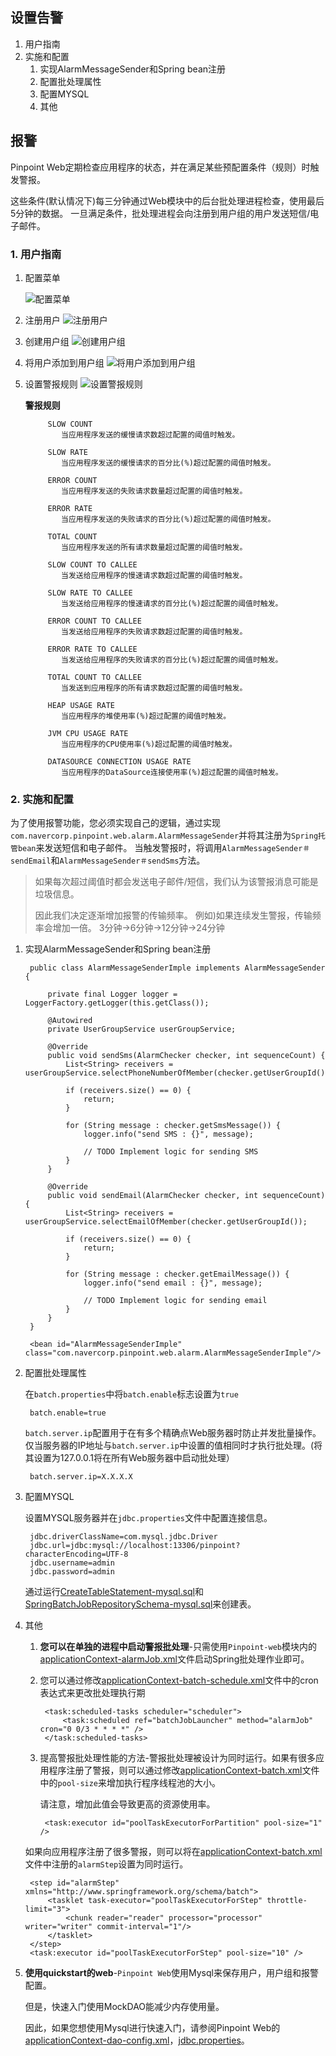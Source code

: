 ## 设置告警

1. 用户指南
2. 实施和配置
	1. 实现AlarmMessageSender和Spring bean注册
	2. 配置批处理属性
	3. 配置MYSQL
	4. 其他

## 报警 ##

Pinpoint Web定期检查应用程序的状态，并在满足某些预配置条件（规则）时触发警报。

这些条件(默认情况下)每三分钟通过Web模块中的后台批处理进程检查，使用最后5分钟的数据。 一旦满足条件，批处理进程会向注册到用户组的用户发送短信/电子邮件。

### 1. 用户指南 ###
	
1. 配置菜单
		
	![配置菜单](http://naver.github.io/pinpoint/images/alarm_figure01.gif)
2. 注册用户
	![注册用户](http://naver.github.io/pinpoint/images/alarm_figure02.gif)
3. 创建用户组
	![创建用户组](http://naver.github.io/pinpoint/images/alarm_figure03.gif)
4. 将用户添加到用户组
	![将用户添加到用户组](http://naver.github.io/pinpoint/images/alarm_figure04.gif)
5. 设置警报规则
	![设置警报规则](http://naver.github.io/pinpoint/images/alarm_figure05.gif)

	**警报规则**

			SLOW COUNT
			   当应用程序发送的缓慢请求数超过配置的阈值时触发。
			
			SLOW RATE
			   当应用程序发送的缓慢请求的百分比(%)超过配置的阈值时触发。
			
			ERROR COUNT
			   当应用程序发送的失败请求数量超过配置的阈值时触发。
			
			ERROR RATE
			   当应用程序发送的失败请求的百分比(%)超过配置的阈值时触发。
			
			TOTAL COUNT
			   当应用程序发送的所有请求数量超过配置的阈值时触发。
			
			SLOW COUNT TO CALLEE
			   当发送给应用程序的慢速请求数超过配置的阈值时触发。
			
			SLOW RATE TO CALLEE
			   当发送给应用程序的慢速请求的百分比(%)超过配置的阈值时触发。
			
			ERROR COUNT TO CALLEE
			   当发送给应用程序的失败请求数超过配置的阈值时触发。
			
			ERROR RATE TO CALLEE
			   当发送给应用程序的失败请求的百分比(%)超过配置的阈值时触发。
			
			TOTAL COUNT TO CALLEE
			   当发送到应用程序的所有请求数超过配置的阈值时触发。
			
			HEAP USAGE RATE
			   当应用程序的堆使用率(%)超过配置的阈值时触发。
			
			JVM CPU USAGE RATE
			   当应用程序的CPU使用率(%)超过配置的阈值时触发。
			
			DATASOURCE CONNECTION USAGE RATE
			   当应用程序的DataSource连接使用率(%)超过配置的阈值时触发。

### 2. 实施和配置 ###

为了使用报警功能，您必须实现自己的逻辑，通过实现`com.navercorp.pinpoint.web.alarm.AlarmMessageSender`并将其注册为`Spring托管bean`来发送短信和电子邮件。 当触发警报时，将调用`AlarmMessageSender＃sendEmail`和`AlarmMessageSender＃sendSms`方法。

> 如果每次超过阈值时都会发送电子邮件/短信，我们认为该警报消息可能是垃圾信息。
> 
> 因此我们决定逐渐增加报警的传输频率。
例如)如果连续发生警报，传输频率会增加一倍。 3分钟→6分钟→12分钟→24分钟

1. 实现AlarmMessageSender和Spring bean注册

		public class AlarmMessageSenderImple implements AlarmMessageSender {
		
		    private final Logger logger = LoggerFactory.getLogger(this.getClass());
		
		    @Autowired
		    private UserGroupService userGroupService;
		    
		    @Override
		    public void sendSms(AlarmChecker checker, int sequenceCount) {
		        List<String> receivers = userGroupService.selectPhoneNumberOfMember(checker.getUserGroupId());
		
		        if (receivers.size() == 0) {
		            return;
		        }
		
		        for (String message : checker.getSmsMessage()) {
		            logger.info("send SMS : {}", message);
		
		            // TODO Implement logic for sending SMS
		        }
		    }
		
		    @Override
		    public void sendEmail(AlarmChecker checker, int sequenceCount) {
		        List<String> receivers = userGroupService.selectEmailOfMember(checker.getUserGroupId());
		
		        if (receivers.size() == 0) {
		            return;
		        }
		
		        for (String message : checker.getEmailMessage()) {
		            logger.info("send email : {}", message);
		
		            // TODO Implement logic for sending email
		        }
		    }
		}

		<bean id="AlarmMessageSenderImple" class="com.navercorp.pinpoint.web.alarm.AlarmMessageSenderImple"/>

2. 配置批处理属性

	在`batch.properties`中将`batch.enable`标志设置为`true`

		batch.enable=true

	`batch.server.ip`配置用于在有多个精确点Web服务器时防止并发批量操作。 仅当服务器的IP地址与`batch.server.ip`中设置的值相同时才执行批处理。(将其设置为127.0.0.1将在所有Web服务器中启动批处理）

		batch.server.ip=X.X.X.X

3. 配置MYSQL

	设置MYSQL服务器并在`jdbc.properties`文件中配置连接信息。

		jdbc.driverClassName=com.mysql.jdbc.Driver
		jdbc.url=jdbc:mysql://localhost:13306/pinpoint?characterEncoding=UTF-8
		jdbc.username=admin
		jdbc.password=admin

	通过运行[CreateTableStatement-mysql.sql](https://github.com/naver/pinpoint/blob/master/web/src/main/resources/sql/CreateTableStatement-mysql.sql)和[SpringBatchJobRepositorySchema-mysql.sql](https://github.com/naver/pinpoint/blob/master/web/src/main/resources/sql/SpringBatchJobRepositorySchema-mysql.sql)来创建表。

4. 其他

	1. **您可以在单独的进程中启动警报批处理**-只需使用`Pinpoint-web`模块内的[applicationContext-alarmJob.xml](https://github.com/naver/pinpoint/blob/master/web/src/main/resources/batch/applicationContext-alarmJob.xml)文件启动Spring批处理作业即可。

	1. 您可以通过修改[applicationContext-batch-schedule.xml](https://github.com/naver/pinpoint/blob/master/web/src/main/resources/batch/applicationContext-batch-schedule.xml)文件中的cron表达式来更改批处理执行期

			<task:scheduled-tasks scheduler="scheduler">
			    <task:scheduled ref="batchJobLauncher" method="alarmJob" cron="0 0/3 * * * *" />
			</task:scheduled-tasks>

	3. 提高警报批处理性能的方法-警报批处理被设计为同时运行。如果有很多应用程序注册了警报，则可以通过修改[applicationContext-batch.xml](https://github.com/naver/pinpoint/blob/master/web/src/main/resources/batch/applicationContext-batch.xml)文件中的`pool-size`来增加执行程序线程池的大小。

		请注意，增加此值会导致更高的资源使用率。

			<task:executor id="poolTaskExecutorForPartition" pool-size="1" />

	如果向应用程序注册了很多警报，则可以将在[applicationContext-batch.xml](https://github.com/naver/pinpoint/blob/master/web/src/main/resources/batch/applicationContext-batch.xml)文件中注册的`alarmStep`设置为同时运行。

		<step id="alarmStep" xmlns="http://www.springframework.org/schema/batch">
		    <tasklet task-executor="poolTaskExecutorForStep" throttle-limit="3">
		        <chunk reader="reader" processor="processor" writer="writer" commit-interval="1"/>
		    </tasklet>
		</step>
		<task:executor id="poolTaskExecutorForStep" pool-size="10" />
4. **使用quickstart的web**-`Pinpoint Web`使用Mysql来保存用户，用户组和报警配置。

	但是，快速入门使用MockDAO能减少内存使用量。
	
	因此，如果您想使用Mysql进行快速入门，请参阅Pinpoint Web的[applicationContext-dao-config.xml](https://github.com/naver/pinpoint/blob/master/web/src/main/resources/applicationContext-dao-config.xml)，[jdbc.properties](https://github.com/naver/pinpoint/blob/master/web/src/main/resources/jdbc.properties)。